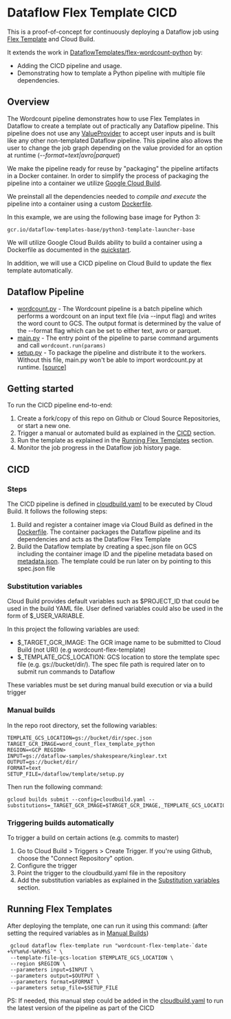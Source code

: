 # Dataflow Flex Template CICD

This is a proof-of-concept for continuously deploying a Dataflow job using [Flex Template](https://cloud.google.com/dataflow/docs/guides/templates/overview#flex-templated-dataflow-jobs) and Cloud Build.

It extends the work in [DataflowTemplates/flex-wordcount-python](https://github.com/GoogleCloudPlatform/DataflowTemplates/tree/master/v2/flex-wordcount-python) by: 
* Adding the CICD pipeline and usage.
* Demonstrating how to template a Python pipeline with multiple file dependencies.


## Overview
The Wordcount pipeline demonstrates how to use Flex Templates in Dataflow to create a template out of practically any Dataflow pipeline. This pipeline
does not use any [ValueProvider](https://github.com/apache/beam/blob/master/sdks/python/apache_beam/options/value_provider.py) to accept user inputs and is built like any other non-templated
Dataflow pipeline. This pipeline also allows the user to change the job
graph depending on the value provided for an option at runtime
(*--format=text|avro|parquet*)

We make the pipeline ready for reuse by "packaging" the pipeline artifacts
in a Docker container. In order to simplify the process of packaging the pipeline into a container we
utilize [Google Cloud Build](https://cloud.google.com/cloud-build/).

We preinstall all the dependencies needed to *compile and execute* the pipeline
into a container using a custom [Dockerfile](Dockerfile).

In this example, we are using the following base image for Python 3:

`gcr.io/dataflow-templates-base/python3-template-launcher-base`

We will utilize Google Cloud Builds ability to build a container using a Dockerfile as documented in the [quickstart](https://cloud.google.com/cloud-build/docs/quickstart-docker).

In addition, we will use a CICD pipeline on Cloud Build to update the flex template automatically.

## Dataflow Pipeline
* [wordcount.py](wordcount/pipeline/wordcount.py) - The Wordcount pipeline is a batch pipeline which performs a wordcount on an input text file (via --input flag) and writes the word count to GCS. The output format is determined by the value of the --format flag which can be set to either text, avro or parquet.
* [main.py](wordcount/main.py) - The entry point of the pipeline to parse command arguments and call ```wordcount.run(params)```
* [setup.py](wordcount/setup.py) - To package the pipeline and distribute it to the workers. Without this file, main.py won't be able to import wordcount.py at runtime. [[source]](https://beam.apache.org/documentation/sdks/python-pipeline-dependencies/#multiple-file-dependencies) 


## Getting started
To run the CICD pipeline end-to-end:

1. Create a fork/copy of this repo on Github or Cloud Source Repositories, or start a new one.
2. Trigger a manual or automated build as explained in the [CICD](#CICD) section.
3. Run the template as explained in the [Running Flex Templates](#Running-flex-templates) section.
4. Monitor the job progress in the Dataflow job history page.


## CICD
### Steps
The CICD pipeline is defined in [cloudbuild.yaml](cloudbuild.yaml) to be executed by Cloud Build. It follows the following steps:
1. Build and register a container image via Cloud Build as defined in the [Dockerfile](Dockerfile). The container packages the Dataflow pipeline and its dependencies and acts as the Dataflow Flex Template
2. Build the Dataflow template by creating a spec.json file on GCS including the container image ID and the pipeline metadata based on [metadata.json](wordcount/spec/metadata.json). The template could be run later on by pointing to this spec.json file 

### Substitution variables
Cloud Build provides default variables such as $PROJECT_ID that could be used in the build YAML file. User defined variables could also be used in the form of $_USER_VARIABLE.

In this project the following variables are used:
- $_TARGET_GCR_IMAGE: The GCR image name to be submitted to Cloud Build (not URI) (e.g wordcount-flex-template)
- $_TEMPLATE_GCS_LOCATION: GCS location to store the template spec file (e.g. gs://bucket/dir/). The spec file path is required later on to submit run commands to Dataflow

These variables must be set during manual build execution or via a build trigger

### Manual builds

In the repo root directory, set the following variables:
```
TEMPLATE_GCS_LOCATION=gs://bucket/dir/spec.json
TARGET_GCR_IMAGE=word_count_flex_template_python
REGION=<GCP REGION>
INPUT=gs://dataflow-samples/shakespeare/kinglear.txt
OUTPUT=gs://bucket/dir/
FORMAT=text
SETUP_FILE=/dataflow/template/setup.py
```

Then run the following command:

```
gcloud builds submit --config=cloudbuild.yaml --substitutions=_TARGET_GCR_IMAGE=$TARGET_GCR_IMAGE,_TEMPLATE_GCS_LOCATION=$TEMPLATE_GCS_LOCATION
```


### Triggering builds automatically
To trigger a build on certain actions (e.g. commits to master)
1. Go to Cloud Build > Triggers > Create Trigger. If you're using Github, choose the "Connect Repository" option.     
2. Configure the trigger
3. Point the trigger to the cloudbuild.yaml file in the repository
4. Add the substitution variables as explained in the [Substitution variables](#substitution-variables) section.


## Running Flex Templates
After deploying the template, one can run it using this command: (after setting the required variables as in [Manual Builds](#manual-builds))
```
 gcloud dataflow flex-template run "wordcount-flex-template-`date +%Y%m%d-%H%M%S`" \
 --template-file-gcs-location $TEMPLATE_GCS_LOCATION \
 --region $REGION \
 --parameters input=$INPUT \
 --parameters output=$OUTPUT \
 --parameters format=$FORMAT \
 --parameters setup_file=$SETUP_FILE

```
PS: If needed, this manual step could be added in the [cloudbuild.yaml](cloudbuild.yaml) to run the latest version of the pipeline as part of the CICD

